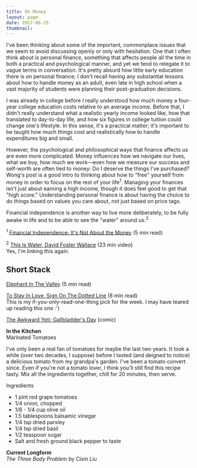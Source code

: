 ```yaml
---
title: On Money
layout: page
date: 2017-06-25
thumbnail: 
---
```


I've been thinking about some of the important, commonplace issues that we seem to avoid discussing openly or only with hesitation. One that I often think about is personal finance, something that affects people all the time in both a practical and psychological manner, and yet we tend to relegate it to vague terms in conversation. It's pretty absurd how little early education there is on personal finance; I don't recall having any substantial lessons about how to handle money as an adult, even late in high school when a vast majority of students were planning their post-graduation decisions.

I was already in college before I really understood how much money a four-year college education costs relative to an average income. Before that, I didn't really understand what a realistic yearly income looked like, how that translated to day-to-day life, and how six figures in college tuition could change one's lifestyle. In this sense, it's a practical matter; it's important to be taught how much things cost and realistically how to handle expenditures big and small.

However, the psychological and philosophical ways that finance affects us are even more complicated. Money influences how we navigate our lives, what we buy, how much we work—even how we measure our success and self-worth are often tied to money: Do I deserve the things I've purchased? Wong's post is a good intro to thinking about how to "free" yourself from money in order to focus on the rest of your life<sup>1</sup>. Managing your finances isn't just about earning a high income, though it does feel good to get that "high score." Understanding personal finance is about having the choice to do things based on values you care about, not just based on price tags.

Financial independence is another way to live more deliberately, to be fully awake in life and to be able to see the "water" around us.<sup>2</sup>

<sup>1</sup> [Financial Independence: It's Not About the Money](http://www.thewildwong.com/financial-independence/) (5 min read)

<sup>2</sup> [This Is Water, David Foster Wallace](https://youtu.be/8CrOL-ydFMI) (23 min video)  
Yes, I'm linking this again.

## Short Stack
[Elephant In The Valley](https://www.elephantinthevalley.com/) (5 min read)

[To Stay In Love, Sign On The Dotted Line](https://www.nytimes.com/2017/06/23/style/modern-love-to-stay-in-love-sign-on-the-dotted-line-36-questions.html) (8 min read)  
This is my if-you-only-read-one-thing pick for the week. I may have teared up reading this one :')

[The Awkward Yeti: Gallbladder's Day](http://theawkwardyeti.com/comic/gall-bladders-day/) (comic)

**In the Kitchen**  
Marinated Tomatoes

I've only been a real fan of tomatoes for maybe the last two years. It took a while (over two decades, I suppose) before I tasted (and deigned to notice) a delicious tomato from my grandpa's garden. I've been a tomato convert since. Even if you're not a tomato lover, I think you'll still find this recipe tasty. Mix all the ingredients together, chill for 20 minutes, then serve.

Ingredients
- 1 pint red grape tomatoes
- 1/4 onion, chopped
- 1/8 - 1/4 cup olive oil
- 1.5 tablespoons balsamic vinegar
- 1/4 tsp dried parsley
- 1/4 tsp dried basil
- 1/2 teaspoon sugar
- Salt and fresh ground black pepper to taste

**Current Longform**  
*The Three Body Problem* by Cixin Liu